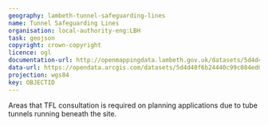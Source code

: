 ```yaml
---
geography: lambeth-tunnel-safeguarding-lines
name: Tunnel Safeguarding Lines
organisation: local-authority-eng:LBH
task: geojson
copyright: crown-copyright
licence: ogl
documentation-url: http://openmappingdata.lambeth.gov.uk/datasets/5d4d40f6b24440c99c084ed077ead5bb_0
data-url: https://opendata.arcgis.com/datasets/5d4d40f6b24440c99c084ed077ead5bb_0.geojson
projection: wgs84
key: OBJECTID
---
```


Areas that TFL consultation is required on planning applications due to tube tunnels running beneath the site.
